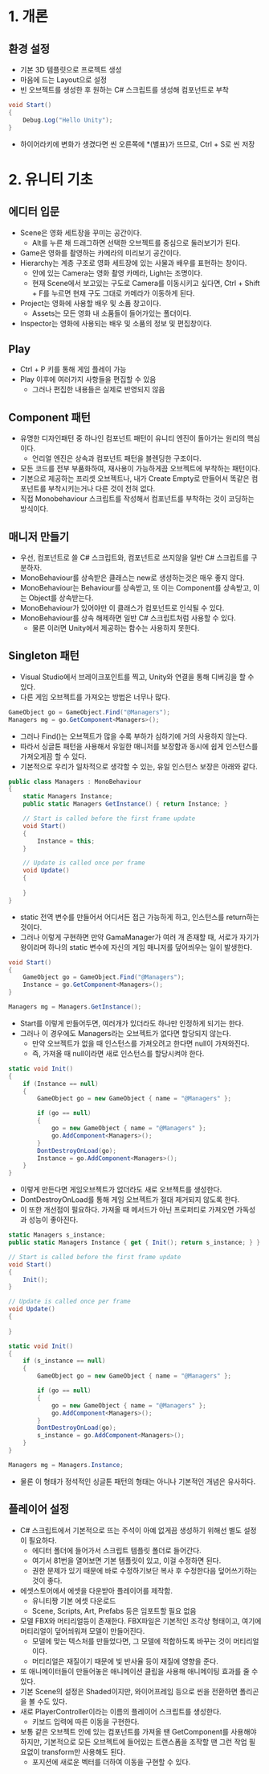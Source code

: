 # 1. 개론

## 환경 설정

- 기본 3D 템플릿으로 프로젝트 생성
- 마음에 드는 Layout으로 설정
- 빈 오브젝트를 생성한 후 원하는 C# 스크립트를 생성해 컴포넌트로 부착

```csharp
void Start()
{
	Debug.Log("Hello Unity");
}
```

- 하이어라키에 변화가 생겼다면 씬 오른쪽에 *(별표)가 뜨므로, Ctrl + S로 씬 저장

# 2. 유니티 기초

## 에디터 입문

- Scene은 영화 세트장을 꾸미는 공간이다.
    - Alt를 누른 채 드래그하면 선택한 오브젝트를 중심으로 둘러보기가 된다.
- Game은 영화를 촬영하는 카메라의 미리보기 공간이다.
- Hierarchy는 계층 구조로 영화 세트장에 있는 사물과 배우를 표현하는 창이다.
    - 안에 있는 Camera는 영화 촬영 카메라, Light는 조명이다.
    - 현재 Scene에서 보고있는 구도로 Camera를 이동시키고 싶다면, Ctrl + Shift + F를 누르면 현재 구도 그대로 카메라가 이동하게 된다.
- Project는 영화에 사용할 배우 및 소품 창고이다.
    - Assets는 모든 영화 내 소품들이 들어가있는 폴더이다.
- Inspector는 영화에 사용되는 배우 및 소품의 정보 및 편집창이다.

## Play

- Ctrl + P 키를 통해 게임 플레이 가능
- Play 이후에 여러가지 사항들을 편집할 수 있음
    - 그러나 편집한 내용들은 실제로 반영되지 않음

## Component 패턴

- 유명한 디자인패턴 중 하나인 컴포넌트 패턴이 유니티 엔진이 돌아가는 원리의 핵심이다.
    - 언리얼 엔진은 상속과 컴포넌트 패턴을 블렌딩한 구조이다.
- 모든 코드를 전부 부품화하여, 재사용이 가능하게끔 오브젝트에 부착하는 패턴이다.
- 기본으로 제공하는 프리셋 오브젝트나, 내가 Create Empty로 만들어서 똑같은 컴포넌트를 부착시키는거나 다른 것이 전혀 없다.
- 직접 Monobehaviour 스크립트를 작성해서 컴포넌트를 부착하는 것이 코딩하는 방식이다.

## 매니저 만들기

- 우선, 컴포넌트로 쓸 C# 스크립트와, 컴포넌트로 쓰지않을 일반 C# 스크립트를 구분하자.
- MonoBehaviour를 상속받은 클래스는 new로 생성하는것은 매우 좋지 않다.
- MonoBehaviour는 Behaviour를 상속받고, 또 이는 Component를 상속받고, 이는 Object를 상속받는다.
- MonoBehaviour가 있어야만 이 클래스가 컴포넌트로 인식될 수 있다.
- MonoBehaviour를 상속 해제하면 일반 C# 스크립트처럼 사용할 수 있다.
    - 물론 이러면 Unity에서 제공하는 함수는 사용하지 못한다.

## Singleton 패턴

- Visual Studio에서 브레이크포인트를 찍고, Unity와 연결을 통해 디버깅을 할 수 있다.
- 다른 게임 오브젝트를 가져오는 방법은 너무나 많다.

```csharp
GameObject go = GameObject.Find("@Managers");
Managers mg = go.GetComponent<Managers>();
```

- 그러나 Find()는 오브젝트가 많을 수록 부하가 심하기에 거의 사용하지 않는다.
- 따라서 싱글톤 패턴을 사용해서 유일한 매니저를 보장함과 동시에 쉽게 인스턴스를 가져오게끔 할 수 있다.
- 기본적으로 우리가 일차적으로 생각할 수 있는, 유일 인스턴스 보장은 아래와 같다.

```csharp
public class Managers : MonoBehaviour
{
    static Managers Instance;
    public static Managers GetInstance() { return Instance; }

    // Start is called before the first frame update
    void Start()
    {
        Instance = this;
    }

    // Update is called once per frame
    void Update()
    {
        
    }
}
```

- static 전역 변수를 만들어서 어디서든 접근 가능하게 하고, 인스턴스를 return하는 것이다.
- 그러나 이렇게 구현하면 만약 GamaManager가 여러 개 존재할 때, 서로가 자기가 왕이라며 하나의 static 변수에 자신의 게임 매니저를 덮어씌우는 일이 발생한다.

```csharp
void Start()
{
    GameObject go = GameObject.Find("@Managers");
    Instance = go.GetComponent<Managers>();
}

Managers mg = Managers.GetInstance();
```
- Start를 이렇게 만들어두면, 여러개가 있더라도 하나만 인정하게 되기는 한다.
- 그러나 이 경우에도 Managers라는 오브젝트가 없다면 할당되지 않는다.
    - 만약 오브젝트가 없을 때 인스턴스를 가져오려고 한다면 null이 가져와진다.
    - 즉, 가져올 때 null이라면 새로 인스턴스를 할당시켜야 한다.

```csharp
static void Init()
{
    if (Instance == null)
    {
        GameObject go = new GameObject { name = "@Managers" };

        if (go == null)
        {
            go = new GameObject { name = "@Managers" };
            go.AddComponent<Managers>();
        }
        DontDestroyOnLoad(go);
        Instance = go.AddComponent<Managers>();
    }
}
```
- 이렇게 만든다면 게임오브젝트가 없더라도 새로 오브젝트를 생성한다.
- DontDestroyOnLoad를 통해 게임 오브젝트가 절대 제거되지 않도록 한다.
- 이 또한 개선점이 필요하다. 가져올 때 메서드가 아닌 프로퍼티로 가져오면 가독성과 성능이 좋아진다.

```csharp
static Managers s_instance;
public static Managers Instance { get { Init(); return s_instance; } }

// Start is called before the first frame update
void Start()
{
    Init();
}

// Update is called once per frame
void Update()
{
    
}

static void Init()
{
    if (s_instance == null)
    {
        GameObject go = new GameObject { name = "@Managers" };

        if (go == null)
        {
            go = new GameObject { name = "@Managers" };
            go.AddComponent<Managers>();
        }
        DontDestroyOnLoad(go);
        s_instance = go.AddComponent<Managers>();
    }
}
```

```csharp
Managers mg = Managers.Instance;
```

- 물론 이 형태가 정석적인 싱글톤 패턴의 형태는 아니나 기본적인 개념은 유사하다.

## 플레이어 설정

- C# 스크립트에서 기본적으로 뜨는 주석이 아예 없게끔 생성하기 위해선 별도 설정이 필요하다.
    - 에디터 폴더에 들어가서 스크립트 템플릿 폴더로 들어간다.
    - 여기서 81번을 열어보면 기본 템플릿이 있고, 이걸 수정하면 된다.
    - 권한 문제가 있기 때문에 바로 수정하기보단 복사 후 수정한다음 덮어쓰기하는 것이 좋다.
- 에셋스토어에서 에셋을 다운받아 플레이어를 제작함.
    - 유니티짱 기본 에셋 다운로드
    - Scene, Scripts, Art, Prefabs 등은 임포트할 필요 없음
- 모델 FBX와 머티리얼등이 존재한다. FBX파일은 기본적인 조각상 형태이고, 여기에 머티리얼이 덮어씌워져 모델이 만들어진다.
    - 모델에 맞는 텍스처를 만들었다면, 그 모델에 적합하도록 바꾸는 것이 머티리얼이다.
    - 머티리얼은 재질이기 때문에 빛 반사율 등이 재질에 영향을 준다.
- 또 애니메이터들이 만들어놓은 애니메이션 클립을 사용해 애니메이팅 효과를 줄 수 있다.
- 기본 Scene의 설정은 Shaded이지만, 와이어프레임 등으로 씬을 전환하면 폴리곤을 볼 수도 있다.
- 새로 PlayerController이라는 이름의 플레이어 스크립트를 생성한다.
    - 키보드 입력에 따른 이동을 구현한다.
- 보통 같은 오브젝트 안에 있는 컴포넌트를 가져올 땐 GetComponent를 사용해야하지만, 기본적으로 모든 오브젝트에 들어있는 트랜스폼을 조작할 땐 그런 작업 필요없이 transform만 사용해도 된다.
    - 포지션에 새로운 벡터를 더하여 이동을 구현할 수 있다.